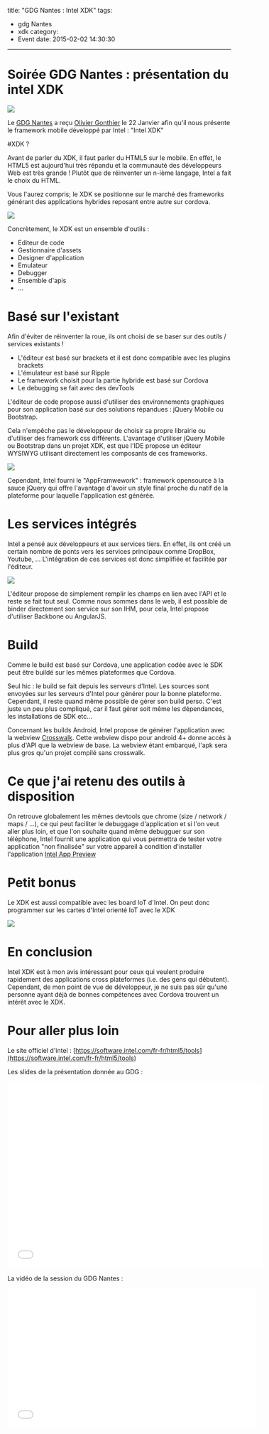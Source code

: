 title: "GDG Nantes : Intel XDK"
tags:
  - gdg Nantes
  - xdk
category:
  - Event
date: 2015-02-02 14:30:30
---

# Soirée GDG Nantes : présentation du intel XDK

![](/assets/2015-01-XDK/ecran_principal.jpg)

Le [GDG Nantes](http://www.gdgnantes.com) a reçu [Olivier Gonthier](https://twitter.com/rolios) le 22 Janvier afin qu'il nous présente le framework mobile développé par Intel : "Intel XDK"

#XDK ?

Avant de parler du XDK, il faut parler du HTML5 sur le mobile. En effet, le HTML5 est aujourd'hui très répandu et la communauté des développeurs Web est très grande ! Plutôt que de réinventer un n-ième langage, Intel a fait le choix du HTML.

Vous l'aurez compris; le XDK se positionne sur le marché des frameworks générant des applications hybrides reposant entre autre sur cordova.

![](/assets/2015-01-XDK/Native_html5_hybrid.png)

Concrètement, le XDK est un ensemble d'outils : 
* Editeur de code
* Gestionnaire d'assets
* Designer d'application
* Emulateur
* Debugger
* Ensemble d'apis
* ...

# Basé sur l'existant

Afin d'éviter de réinventer la roue, ils ont choisi de se baser sur des outils / services existants !

* L'éditeur est basé sur brackets et il est donc compatible avec les plugins brackets 
* L'émulateur est basé sur Ripple
* Le framework choisit pour la partie hybride est basé sur Cordova
* Le debugging se fait avec des devTools


L'éditeur de code propose aussi d'utiliser des environnements graphiques pour son application basé sur des solutions répandues : jQuery Mobile ou Bootstrap. 

Cela n'empêche pas le développeur de choisir sa propre librairie ou d'utiliser des framework css différents. L'avantage d'utiliser jQuery Mobile ou Bootstrap dans un projet XDK, est que l'IDE propose un éditeur WYSIWYG utilisant directement les composants de ces frameworks.

![](/assets/2015-01-XDK/designer.jpg)

Cependant, Intel fourni le "AppFramwework" : framework opensource à la sauce jQuery qui offre l'avantage d'avoir un style final proche du natif de la plateforme pour laquelle l'application est générée.


# Les services intégrés

Intel a pensé aux développeurs et aux services tiers. En effet, ils ont créé un certain nombre de ponts vers les services principaux comme DropBox, Youtube, ... L'intégration de ces services est donc simplifiée et facilitée par l'éditeur.

![](/assets/2015-01-XDK/services.png)

L'éditeur propose de simplement remplir les champs en lien avec l'API et le reste se fait tout seul. Comme nous sommes dans le web, il est possible de binder directement son service sur son IHM, pour cela, Intel propose d'utiliser Backbone ou AngularJS.


# Build

Comme le build est basé sur Cordova, une application codée avec le SDK peut être buildé sur les mêmes plateformes que Cordova.

Seul hic : le build se fait depuis les serveurs d'Intel. Les sources sont envoyées sur les serveurs d'Intel pour générer pour la bonne plateforme. Cependant, il reste quand même possible de gérer son build perso. C'est juste un peu plus compliqué, car il faut gérer soit même les dépendances, les installations de SDK etc...

Concernant les builds Android, Intel propose de générer l'application avec la webview [Crosswalk](https://crosswalk-project.org/). Cette webview dispo pour android 4+ donne accès à plus d'API que la webview de base. La webview étant embarqué, l'apk sera plus gros qu'un projet compilé sans crosswalk.

# Ce que j'ai retenu des outils à disposition

On retrouve globalement les mêmes devtools que chrome (size / network / maps / ...), ce qui peut faciliter le debuggage d'application et si l'on veut aller plus loin, et que l'on souhaite quand même debugguer sur son téléphone, Intel fournit une application qui vous permettra de tester votre application "non finalisée" sur votre appareil à condition d'installer l'application [Intel App Preview](https://play.google.com/store/apps/details?id=com.intel.html5tools.apppreview&hl=fr_FR)



# Petit bonus

Le XDK est aussi compatible avec les board IoT d'Intel. On peut donc programmer sur les cartes d'Intel orienté IoT avec le XDK

![](/assets/2015-01-XDK/2boards.png)

# En conclusion

Intel XDK est à mon avis intéressant pour ceux qui veulent produire rapidement des applications cross plateformes (i.e. des gens qui débutent). Cependant, de mon point de vue de développeur, je ne suis pas sûr qu'une personne ayant déjà de bonnes compétences avec Cordova trouvent un intérêt avec le XDK. 

# Pour aller plus loin

Le site officiel d'intel : [https://software.intel.com/fr-fr/html5/tools](https://software.intel.com/fr-fr/html5/tools)

Les slides de la présentation donnée au GDG : 
<iframe src="//slides.com/r0ly/intel-xdk/embed" width="576" height="420" scrolling="no" frameborder="0" webkitallowfullscreen mozallowfullscreen allowfullscreen></iframe>

La vidéo de la session du GDG Nantes : 
<iframe width="560" height="315" src="//www.youtube.com/embed/pjcs-7Af5Y4" frameborder="0" allowfullscreen></iframe>
